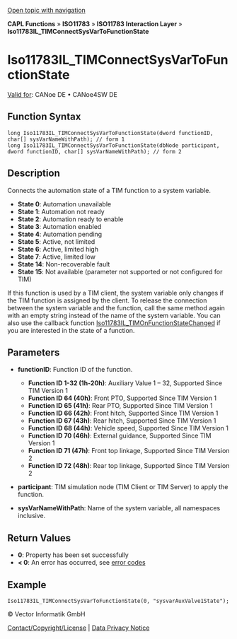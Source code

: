 [Open topic with navigation](../../../../../../CANoeDEFamily.htm#Topics/CAPLFunctions/ISO11783/ISOInteractionLayer/Functions/CAPLfunctionIso11783ILtimConnectSysVarToFunctionState.md)

**CAPL Functions** » **ISO11783** » **ISO11783 Interaction Layer** » **Iso11783IL_TIMConnectSysVarToFunctionState**

# Iso11783IL_TIMConnectSysVarToFunctionState

[Valid for](../../../../Shared/FeatureAvailability.md): CANoe DE • CANoe4SW DE

## Function Syntax

```plaintext
long Iso11783IL_TIMConnectSysVarToFunctionState(dword functionID, char[] sysVarNameWithPath); // form 1
long Iso11783IL_TIMConnectSysVarToFunctionState(dbNode participant, dword functionID, char[] sysVarNameWithPath); // form 2
```

## Description

Connects the automation state of a TIM function to a system variable.

- **State 0**: Automation unavailable
- **State 1**: Automation not ready
- **State 2**: Automation ready to enable
- **State 3**: Automation enabled
- **State 4**: Automation pending
- **State 5**: Active, not limited
- **State 6**: Active, limited high
- **State 7**: Active, limited low
- **State 14**: Non-recoverable fault
- **State 15**: Not available (parameter not supported or not configured for TIM)

If this function is used by a TIM client, the system variable only changes if the TIM function is assigned by the client. To release the connection between the system variable and the function, call the same method again with an empty string instead of the name of the system variable. You can also use the callback function [Iso11783IL_TIMOnFunctionStateChanged](CAPLfunctionIso11783ILtimOnFunctionStateChanged.md) if you are interested in the state of a function.

## Parameters

- **functionID**: Function ID of the function.
  - **Function ID 1-32 (1h-20h)**: Auxiliary Value 1 – 32, Supported Since TIM Version 1
  - **Function ID 64 (40h)**: Front PTO, Supported Since TIM Version 1
  - **Function ID 65 (41h)**: Rear PTO, Supported Since TIM Version 1
  - **Function ID 66 (42h)**: Front hitch, Supported Since TIM Version 1
  - **Function ID 67 (43h)**: Rear hitch, Supported Since TIM Version 1
  - **Function ID 68 (44h)**: Vehicle speed, Supported Since TIM Version 1
  - **Function ID 70 (46h)**: External guidance, Supported Since TIM Version 1
  - **Function ID 71 (47h)**: Front top linkage, Supported Since TIM Version 2
  - **Function ID 72 (48h)**: Rear top linkage, Supported Since TIM Version 2

- **participant**: TIM simulation node (TIM Client or TIM Server) to apply the function.

- **sysVarNameWithPath**: Name of the system variable, all namespaces inclusive.

## Return Values

- **0**: Property has been set successfully
- **< 0**: An error has occurred, see [error codes](../../../CAPLfunctionsISOj1939ErrorCodes.md)

## Example

```plaintext
Iso11783IL_TIMConnectSysVarToFunctionState(0, "sysvarAuxValve1State");
```

© Vector Informatik GmbH

[Contact/Copyright/License](../../../../Shared/ContactCopyrightLicense.md) | [Data Privacy Notice](https://www.vector.com/int/en/company/get-info/privacy-policy/)
